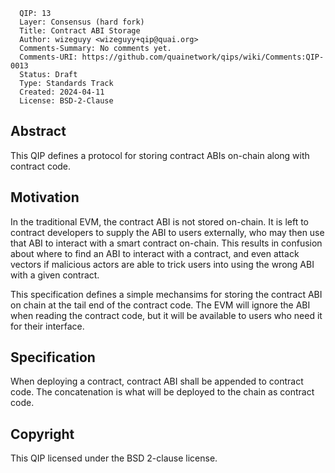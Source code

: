 ```
  QIP: 13
  Layer: Consensus (hard fork)
  Title: Contract ABI Storage
  Author: wizeguyy <wizeguyy+qip@quai.org>
  Comments-Summary: No comments yet.
  Comments-URI: https://github.com/quainetwork/qips/wiki/Comments:QIP-0013
  Status: Draft
  Type: Standards Track
  Created: 2024-04-11
  License: BSD-2-Clause
```

## Abstract
This QIP defines a protocol for storing contract ABIs on-chain along with contract code.

## Motivation
In the traditional EVM, the contract ABI is not stored on-chain. It is left to
contract developers to supply the ABI to users externally, who may then use
that ABI to interact with a smart contract on-chain. This results in confusion
about where to find an ABI to interact with a contract, and even attack vectors
if malicious actors are able to trick users into using the wrong ABI with a
given contract.

This specification defines a simple mechansims for storing the contract ABI on
chain at the tail end of the contract code. The EVM will ignore the ABI when
reading the contract code, but it will be available to users who need it for
their interface.

## Specification
When deploying a contract, contract ABI shall be appended to contract code. The
concatenation is what will be deployed to the chain as contract code.

## Copyright
This QIP licensed under the BSD 2-clause license.

